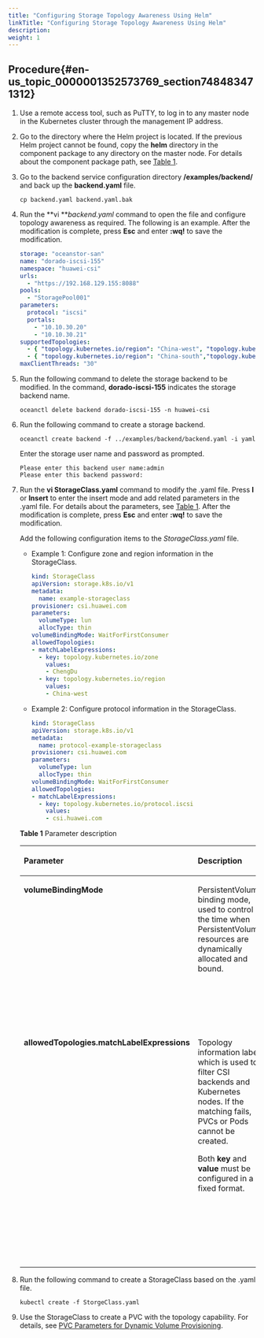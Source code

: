 ```yaml
---
title: "Configuring Storage Topology Awareness Using Helm"
linkTitle: "Configuring Storage Topology Awareness Using Helm"
description: 
weight: 1
---
```


## Procedure{#en-us_topic_0000001352573769_section748483471312}

1.  Use a remote access tool, such as PuTTY, to log in to any master node in the Kubernetes cluster through the management IP address.
2.  Go to the directory where the Helm project is located. If the previous Helm project cannot be found, copy the  **helm**  directory in the component package to any directory on the master node. For details about the component package path, see  [Table 1](/docs/installation-and-deployment/installation-preparations/downloading-the-huawei-csi-software-package#en-us_topic_0150885197_table17200162435412).
3.  Go to the backend service configuration directory  **/examples/backend/**  and back up the  **backend.yaml**  file.

    ```
    cp backend.yaml backend.yaml.bak
    ```

4.  Run the  **vi **_backend.yaml_  command to open the file and configure topology awareness as required. The following is an example. After the modification is complete, press  **Esc**  and enter  **:wq!**  to save the modification.

    ```yaml
    storage: "oceanstor-san"
    name: "dorado-iscsi-155"
    namespace: "huawei-csi"
    urls:
      - "https://192.168.129.155:8088"
    pools:
      - "StoragePool001"
    parameters:
      protocol: "iscsi"
      portals:
        - "10.10.30.20"
        - "10.10.30.21"
    supportedTopologies:
      - { "topology.kubernetes.io/region": "China-west", "topology.kubernetes.io/zone": "ChengDu" }
      - { "topology.kubernetes.io/region": "China-south","topology.kubernetes.io/zone": "ShenZhen" }
    maxClientThreads: "30"
    ```

5.  Run the following command to delete the storage backend to be modified. In the command,  **dorado-iscsi-155**  indicates the storage backend name.

    ```
    oceanctl delete backend dorado-iscsi-155 -n huawei-csi
    ```

6.  Run the following command to create a storage backend.

    ```
    oceanctl create backend -f ../examples/backend/backend.yaml -i yaml
    ```

    Enter the storage user name and password as prompted.

    ```
    Please enter this backend user name:admin
    Please enter this backend password:
    ```

7.  Run the  **vi StorageClass.yaml**  command to modify the .yaml file. Press  **I**  or  **Insert**  to enter the insert mode and add related parameters in the .yaml file. For details about the parameters, see  [Table 1](#en-us_topic_0000001352573769_table118458471087). After the modification is complete, press  **Esc**  and enter  **:wq!**  to save the modification.

    Add the following configuration items to the  _StorageClass.yaml_  file.

    -   Example 1: Configure zone and region information in the StorageClass.

        ```yaml
        kind: StorageClass
        apiVersion: storage.k8s.io/v1
        metadata:
          name: example-storageclass
        provisioner: csi.huawei.com
        parameters:
          volumeType: lun
          allocType: thin
        volumeBindingMode: WaitForFirstConsumer
        allowedTopologies:
        - matchLabelExpressions:
          - key: topology.kubernetes.io/zone
            values:
            - ChengDu
          - key: topology.kubernetes.io/region
            values:
            - China-west
        ```

    -   Example 2: Configure protocol information in the StorageClass.

        ```yaml
        kind: StorageClass
        apiVersion: storage.k8s.io/v1
        metadata:
          name: protocol-example-storageclass
        provisioner: csi.huawei.com
        parameters:
          volumeType: lun
          allocType: thin
        volumeBindingMode: WaitForFirstConsumer
        allowedTopologies:
        - matchLabelExpressions:
          - key: topology.kubernetes.io/protocol.iscsi
            values:
            - csi.huawei.com
        ```

    **Table  1**  Parameter description

    <a name="en-us_topic_0000001352573769_table118458471087"></a>
    <table><thead align="left"><tr id="en-us_topic_0000001352573769_row138455475813"><th class="cellrowborder" valign="top" width="21.04210421042104%" id="mcps1.2.4.1.1"><p id="en-us_topic_0000001352573769_p6214454784"><a name="en-us_topic_0000001352573769_p6214454784"></a><a name="en-us_topic_0000001352573769_p6214454784"></a>Parameter</p>
    </th>
    <th class="cellrowborder" valign="top" width="24.752475247524753%" id="mcps1.2.4.1.2"><p id="en-us_topic_0000001352573769_p1821455414813"><a name="en-us_topic_0000001352573769_p1821455414813"></a><a name="en-us_topic_0000001352573769_p1821455414813"></a>Description</p>
    </th>
    <th class="cellrowborder" valign="top" width="54.205420542054206%" id="mcps1.2.4.1.3"><p id="en-us_topic_0000001352573769_p12214105415811"><a name="en-us_topic_0000001352573769_p12214105415811"></a><a name="en-us_topic_0000001352573769_p12214105415811"></a>Remarks</p>
    </th>
    </tr>
    </thead>
    <tbody><tr id="en-us_topic_0000001352573769_row168451947281"><td class="cellrowborder" valign="top" width="21.04210421042104%" headers="mcps1.2.4.1.1 "><p id="en-us_topic_0000001352573769_p192141054287"><a name="en-us_topic_0000001352573769_p192141054287"></a><a name="en-us_topic_0000001352573769_p192141054287"></a><strong id="en-us_topic_0000001352573769_b14214754184"><a name="en-us_topic_0000001352573769_b14214754184"></a><a name="en-us_topic_0000001352573769_b14214754184"></a>volumeBindingMode</strong></p>
    </td>
    <td class="cellrowborder" valign="top" width="24.752475247524753%" headers="mcps1.2.4.1.2 "><p id="en-us_topic_0000001352573769_p1421413541688"><a name="en-us_topic_0000001352573769_p1421413541688"></a><a name="en-us_topic_0000001352573769_p1421413541688"></a>PersistentVolume binding mode, used to control the time when PersistentVolume resources are dynamically allocated and bound.</p>
    </td>
    <td class="cellrowborder" valign="top" width="54.205420542054206%" headers="mcps1.2.4.1.3 "><p id="en-us_topic_0000001352573769_p921485415817"><a name="en-us_topic_0000001352573769_p921485415817"></a><a name="en-us_topic_0000001352573769_p921485415817"></a>You can set this parameter to <span class="parmvalue" id="en-us_topic_0000001352573769_parmvalue154917598306"><a name="en-us_topic_0000001352573769_parmvalue154917598306"></a><a name="en-us_topic_0000001352573769_parmvalue154917598306"></a><b>WaitForFirstConsumer</b></span> or <span class="parmvalue" id="en-us_topic_0000001352573769_parmvalue1549117599305"><a name="en-us_topic_0000001352573769_parmvalue1549117599305"></a><a name="en-us_topic_0000001352573769_parmvalue1549117599305"></a><b>Immediate</b></span>.</p>
    <p id="en-us_topic_0000001352573769_p1021416541812"><a name="en-us_topic_0000001352573769_p1021416541812"></a><a name="en-us_topic_0000001352573769_p1021416541812"></a><span class="parmvalue" id="en-us_topic_0000001352573769_parmvalue10208754317"><a name="en-us_topic_0000001352573769_parmvalue10208754317"></a><a name="en-us_topic_0000001352573769_parmvalue10208754317"></a><b>WaitForFirstConsumer</b></span>: indicates that the binding and allocation of the PersistentVolume are delayed until a Pod that uses the PVC is created.</p>
    <p id="en-us_topic_0000001352573769_p204525554212"><a name="en-us_topic_0000001352573769_p204525554212"></a><a name="en-us_topic_0000001352573769_p204525554212"></a><span class="parmvalue" id="en-us_topic_0000001352573769_parmvalue7611316317"><a name="en-us_topic_0000001352573769_parmvalue7611316317"></a><a name="en-us_topic_0000001352573769_parmvalue7611316317"></a><b>Immediate</b></span>: The PersistentVolume is bound and allocated immediately after a PVC is created.</p>
    </td>
    </tr>
    <tr id="en-us_topic_0000001352573769_row78451447983"><td class="cellrowborder" rowspan="2" valign="top" width="21.04210421042104%" headers="mcps1.2.4.1.1 "><p id="en-us_topic_0000001352573769_p821410541784"><a name="en-us_topic_0000001352573769_p821410541784"></a><a name="en-us_topic_0000001352573769_p821410541784"></a><strong id="en-us_topic_0000001352573769_b1421417545816"><a name="en-us_topic_0000001352573769_b1421417545816"></a><a name="en-us_topic_0000001352573769_b1421417545816"></a>allowedTopologies.matchLabelExpressions</strong></p>
    </td>
    <td class="cellrowborder" rowspan="2" valign="top" width="24.752475247524753%" headers="mcps1.2.4.1.2 "><p id="en-us_topic_0000001352573769_p52141154281"><a name="en-us_topic_0000001352573769_p52141154281"></a><a name="en-us_topic_0000001352573769_p52141154281"></a>Topology information label, which is used to filter CSI backends and Kubernetes nodes. If the matching fails, PVCs or Pods cannot be created.</p>
    <p id="en-us_topic_0000001352573769_p142147540815"><a name="en-us_topic_0000001352573769_p142147540815"></a><a name="en-us_topic_0000001352573769_p142147540815"></a>Both <span class="parmname" id="en-us_topic_0000001352573769_parmname1861343213319"><a name="en-us_topic_0000001352573769_parmname1861343213319"></a><a name="en-us_topic_0000001352573769_parmname1861343213319"></a><b>key</b></span> and <span class="parmname" id="en-us_topic_0000001352573769_parmname1161312324312"><a name="en-us_topic_0000001352573769_parmname1161312324312"></a><a name="en-us_topic_0000001352573769_parmname1161312324312"></a><b>value</b></span> must be configured in a fixed format.</p>
    </td>
    <td class="cellrowborder" valign="top" width="54.205420542054206%" headers="mcps1.2.4.1.3 "><p id="en-us_topic_0000001352573769_p182141254384"><a name="en-us_topic_0000001352573769_p182141254384"></a><a name="en-us_topic_0000001352573769_p182141254384"></a><span class="parmname" id="en-us_topic_0000001352573769_parmname390803812312"><a name="en-us_topic_0000001352573769_parmname390803812312"></a><a name="en-us_topic_0000001352573769_parmname390803812312"></a><b>key</b></span>: This parameter can be set to <span class="parmvalue" id="en-us_topic_0000001352573769_parmvalue1990933813119"><a name="en-us_topic_0000001352573769_parmvalue1990933813119"></a><a name="en-us_topic_0000001352573769_parmvalue1990933813119"></a><b>topology.kubernetes.io/zone</b></span> or <span class="parmvalue" id="en-us_topic_0000001352573769_parmvalue190973817313"><a name="en-us_topic_0000001352573769_parmvalue190973817313"></a><a name="en-us_topic_0000001352573769_parmvalue190973817313"></a><b>topology.kubernetes.io/region</b></span>.</p>
    <p id="en-us_topic_0000001352573769_p321410548819"><a name="en-us_topic_0000001352573769_p321410548819"></a><a name="en-us_topic_0000001352573769_p321410548819"></a><strong id="en-us_topic_0000001352573769_b8422184383119"><a name="en-us_topic_0000001352573769_b8422184383119"></a><a name="en-us_topic_0000001352573769_b8422184383119"></a>topology.kubernetes.io/protocol.</strong><em id="en-us_topic_0000001352573769_i19423104393112"><a name="en-us_topic_0000001352573769_i19423104393112"></a><a name="en-us_topic_0000001352573769_i19423104393112"></a>&lt;protocol&gt;</em>: <em id="en-us_topic_0000001352573769_i144232043193116"><a name="en-us_topic_0000001352573769_i144232043193116"></a><a name="en-us_topic_0000001352573769_i144232043193116"></a>&lt;protocol&gt;</em> indicates the protocol type and can be <strong id="en-us_topic_0000001352573769_b12423114383113"><a name="en-us_topic_0000001352573769_b12423114383113"></a><a name="en-us_topic_0000001352573769_b12423114383113"></a>iscsi</strong>, <strong id="en-us_topic_0000001352573769_b12424543153113"><a name="en-us_topic_0000001352573769_b12424543153113"></a><a name="en-us_topic_0000001352573769_b12424543153113"></a>fc</strong>, or <strong id="en-us_topic_0000001352573769_b1142410439318"><a name="en-us_topic_0000001352573769_b1142410439318"></a><a name="en-us_topic_0000001352573769_b1142410439318"></a>nfs</strong>.</p>
    </td>
    </tr>
    <tr id="en-us_topic_0000001352573769_row85481628121017"><td class="cellrowborder" valign="top" headers="mcps1.2.4.1.1 "><p id="en-us_topic_0000001352573769_p1209324123216"><a name="en-us_topic_0000001352573769_p1209324123216"></a><a name="en-us_topic_0000001352573769_p1209324123216"></a><span class="parmname" id="en-us_topic_0000001352573769_parmname1166435611312"><a name="en-us_topic_0000001352573769_parmname1166435611312"></a><a name="en-us_topic_0000001352573769_parmname1166435611312"></a><b>value</b></span>:</p>
    <p id="en-us_topic_0000001352573769_p1024122115329"><a name="en-us_topic_0000001352573769_p1024122115329"></a><a name="en-us_topic_0000001352573769_p1024122115329"></a>If <span class="parmname" id="parmname6687855171313"><a name="parmname6687855171313"></a><a name="parmname6687855171313"></a><b>key</b></span> is <span class="parmvalue" id="parmvalue4687135517137"><a name="parmvalue4687135517137"></a><a name="parmvalue4687135517137"></a><b>topology.kubernetes.io/zone</b></span> or <span class="parmvalue" id="parmvalue19687165512136"><a name="parmvalue19687165512136"></a><a name="parmvalue19687165512136"></a><b>topology.kubernetes.io/region</b></span>, <span class="parmname" id="parmname1168755519130"><a name="parmname1168755519130"></a><a name="parmname1168755519130"></a><b>value</b></span> must be the same as the <a href="configuring-storage-topology-awareness.md#en-us_topic_0000001200451233_section12171124814413">topology label set in the prerequisites</a>.</p>
    <p id="en-us_topic_0000001352573769_p195481328151018"><a name="en-us_topic_0000001352573769_p195481328151018"></a><a name="en-us_topic_0000001352573769_p195481328151018"></a>If <span class="parmname" id="en-us_topic_0000001352573769_parmname13144742173219"><a name="en-us_topic_0000001352573769_parmname13144742173219"></a><a name="en-us_topic_0000001352573769_parmname13144742173219"></a><b>key</b></span> is <strong id="en-us_topic_0000001352573769_b1914414427326"><a name="en-us_topic_0000001352573769_b1914414427326"></a><a name="en-us_topic_0000001352573769_b1914414427326"></a>topology.kubernetes.io/protocol.</strong><em id="en-us_topic_0000001352573769_i14145194283217"><a name="en-us_topic_0000001352573769_i14145194283217"></a><a name="en-us_topic_0000001352573769_i14145194283217"></a>&lt;protocol&gt;</em>, <span class="parmname" id="en-us_topic_0000001352573769_parmname1114654215323"><a name="en-us_topic_0000001352573769_parmname1114654215323"></a><a name="en-us_topic_0000001352573769_parmname1114654215323"></a><b>value</b></span> is fixed at <span class="parmvalue" id="en-us_topic_0000001352573769_parmvalue9146174218322"><a name="en-us_topic_0000001352573769_parmvalue9146174218322"></a><a name="en-us_topic_0000001352573769_parmvalue9146174218322"></a><b>csi.huawei.com</b></span>.</p>
    </td>
    </tr>
    </tbody>
    </table>

8.  Run the following command to create a StorageClass based on the .yaml file.

    ```
    kubectl create -f StorgeClass.yaml
    ```

9.  Use the StorageClass to create a PVC with the topology capability. For details, see  [PVC Parameters for Dynamic Volume Provisioning](/docs/using-huawei-csi/managing-a-pvc/creating-a-pvc/dynamic-volume-provisioning/pvc-parameters-for-dynamic-volume-provisioning).

